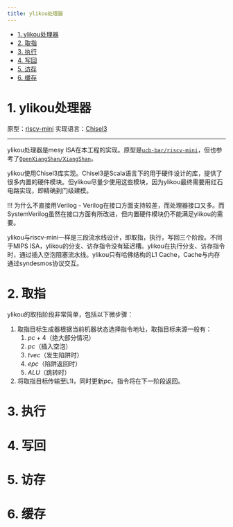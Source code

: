 ```yaml
---
title: ylikou处理器
---
```


- [1. ylikou处理器](#1-ylikou处理器)
- [2. 取指](#2-取指)
- [3. 执行](#3-执行)
- [4. 写回](#4-写回)
- [5. 访存](#5-访存)
- [6. 缓存](#6-缓存)

# 1. ylikou处理器

原型：[riscv-mini][1]
实现语言：[Chisel3](https://www.chisel-lang.org/)

[1]: https://github.com/ucb-bar/riscv-mini.git

---

ylikou处理器是mesy ISA在本工程的实现。原型是[`ucb-bar/riscv-mini`][1]，但也参考了[`OpenXiangShan/XiangShan`][2]。

[2]: https://github.com/OpenXiangShan/XiangShan.git

ylikou使用Chisel3库实现。Chisel3是Scala语言下的用于硬件设计的库，提供了很多内置的硬件模块。但ylikou尽量少使用这些模块，因为ylikou最终需要用红石电路实现，即精确到门级建模。

!!! 为什么不直接用Verilog - Verilog在接口方面支持较差，而处理器接口又多。而SystemVerilog虽然在接口方面有所改进，但内置硬件模块仍不能满足ylikou的需要。

ylikou与riscv-mini一样是三段流水线设计，即取指，执行，写回三个阶段。不同于MIPS ISA，ylikou的分支、访存指令没有延迟槽。ylikou在执行分支、访存指令时，通过插入空泡阻塞流水线。ylikou只有哈佛结构的L1 Cache，Cache与内存通过syndesmos协议交互。

# 2. 取指

ylikou的取指阶段非常简单，包括以下微步骤：

1. 取指目标生成器根据当前机器状态选择指令地址，取指目标来源一般有：
   1. $pc+4$（绝大部分情况）
   2. $pc$（插入空泡）
   3. $tvec$（发生陷阱时）
   4. $epc$（陷阱返回时）
   5. $ALU$（跳转时）
2. 将取指目标传输至L1I，同时更新$pc$。指令将在下一阶段返回。

# 3. 执行

# 4. 写回

# 5. 访存

# 6. 缓存
